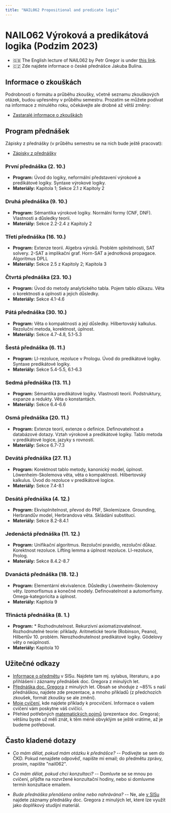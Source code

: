 ```yaml
---
title: "NAIL062 Propositional and predicate logic"
---
```


# NAIL062 Výroková a predikátová logika (Podzim 2023)

* 🇬🇧 The English lecture of NAIL062 by Petr Gregor is under [this link](https://ktiml.mff.cuni.cz/~gregor/logics/).
* 🇨🇿 Zde najdete informace o české přednášce Jakuba Bulína.

## Informace o zkouškách

Podrobnosti o formátu a průběhu zkoušky, včetně seznamu zkouškových otázek, budou upřesněny v průběhu semestru. Prozatím se můžete podívat na informace z minulého roku, očekávejte ale drobné až větší změny:

* [Zastaralé informace o zkouškách](files/info-o-zkouskach.pdf)

## Program přednášek

Zápisky z přednášky (v průběhu semestru se na nich bude ještě pracovat):
* [Zápisky z přednášky](https://github.com/jbulin-mff-uk/nail062/raw/main/lecture/lecture-notes/lecture-notes.pdf)

### První přednáška (2. 10.)

* **Program:** Úvod do logiky, neformální představení výrokové a predikátové logiky. Syntaxe výrokové logiky.
* **Materiály:** Kapitola 1; Sekce 2.1 z Kapitoly 2

### Druhá přednáška (9. 10.)

* **Program:** Sémantika výrokové logiky. Normální formy (CNF, DNF). Vlastnosti a důsledky teorií.
* **Materiály:** Sekce 2.2-2.4 z Kapitoly 2

### Třetí přednáška (16. 10.)

* **Program:** Extenze teorií. Algebra výroků. Problém splnitelnosti, SAT solvery. 2-SAT a implikační graf. Horn-SAT a jednotková propagace. Algoritmus DPLL
* **Materiály:** Sekce 2.5 z Kapitoly 2; Kapitola 3

### Čtvrtá přednáška (23. 10.)

* **Program:** Úvod do metody analytického tabla. Pojem tablo důkazu. Věta o korektnosti a úplnosti a jejich důsledky.
* **Materiály:** Sekce 4.1-4.6

### Pátá přednáška (30. 10.)

* **Program:** Věta o kompaktnosti a její důsledky. Hilbertovský kalkulus. Rezoluční metoda, korektnost, úplnost.
* **Materiály:** Sekce 4.7-4.8, 5.1-5.3

### Šestá přednáška (6. 11.)

* **Program:** LI-rezoluce, rezoluce v Prologu. Úvod do predikátové logiky. Syntaxe predikátové logiky.
* **Materiály:** Sekce 5.4-5.5, 6.1-6.3

### Sedmá přednáška (13. 11.)

* **Program:** Sémantika predikátové logiky. Vlastnosti teorií. Podstruktury, expanze a redukty. Věta o konstantách. 
* **Materiály:** Sekce 6.4-6.6

### Osmá přednáška (20. 11.)

* **Program:** Extenze teorií, extenze o definice. Definovatelnost a databázové dotazy. Vztah výrokové a predikátové logiky. Tablo metoda v predikátové logice, jazyky s rovností.
* **Materiály:** Sekce 6.7-7.3

### Devátá přednáška (27. 11.)

* **Program:** Korektnost tablo metody, kanonický model, úplnost. Löwenheim-Skolemova věta, věta o kompaktnosti. Hilbertovský kalkulus. Úvod do rezoluce v predikátové logice.
* **Materiály:** Sekce 7.4-8.1

### Desátá přednáška (4. 12.)

* **Program:** Ekvisplnitelnost, převod do PNF, Skolemizace. Grounding,  Herbrandův model, Herbrandova věta. Skládání substitucí.
* **Materiály:** Sekce 8.2-8.4.1

### Jedenáctá přednáška (11. 12.)

* **Program:** Unifikační algoritmus. Rezoluční pravidlo, rezoluční důkaz. Korektnost rezoluce. Lifting lemma a úplnost rezoluce. LI-rezoluce, Prolog.
* **Materiály:** Sekce 8.4.2-8.7

### Dvanáctá přednáška (18. 12.)

* **Program:** Elementární ekvivalence. Důsledky Löwenheim-Skolemovy věty. Izomorfismus a konečné modely. Definovatelnost a automorfismy. Omega-kategoricita a úplnost.
* **Materiály:** Kapitola 9

### Třináctá přednáška (8. 1.)

* **Program:** * Rozhodnutelnost. Rekurzivní axiomatizovatelnost. Rozhodnutelné teorie: příklady. Aritmetické teorie (Robinson, Peano), Hilbertův 10. problém. Nerozhodnutelnost predikátové logiky. Gödelovy věty o neúplnosti.
* **Materiály:** Kapitola 10

## Užitečné odkazy

* [Informace o předmětu](https://is.cuni.cz/studium/predmety/index.php?do=predmet&kod=NAIL062&skr=2022&fak=11320) v SISu. Najdete tam mj. sylabus, literaturu, a po přihlášení i záznamy přednášek doc. Gregora z minulých let.
* [Přednáška doc. Gregora](http://ktiml.mff.cuni.cz/~gregor/logika/index.html) z minulých let. Obsah se shoduje z ~85% s naší přednáškou, najdete zde prezentace, a mnoho příkladů (z předchozích zkoušek, formát zkoušky se ale změní).
* [Moje cvičení](cviceni/), kde najdete příklady k procvičení. Informace o vašem cvičení vám poskytne váš cvičící.
* Přehled potřebných [matematických pojmů](http://ktiml.mff.cuni.cz/~gregor/logika/VPLdodatek.pdf) (prezentace doc. Gregora); většinu byste už měli znát, k těm méně obvyklým se ještě vrátíme, až je budeme potřebovat.

## Často kladené dotazy

* _Co mám dělat, pokud mám otázku k přednášce?_ -- Podívejte se sem do ČKD. Pokud nenajdete odpověď, napište mi email; do předmětu zprávy, prosím, napište "nail062".

* _Co mám dělat, pokud chci konzultaci?_ -- Domluvte se se mnou po cvičení, přijďte na rozvržené konzultační hodiny, nebo si domluvme termín konzultace emailem.

* _Bude přednáška přenášena online nebo nahrávána?_ -- Ne, ale [v SISu](https://is.cuni.cz/studium/predmety/index.php?do=predmet&kod=NAIL062&skr=2022&fak=11320) najdete záznamy přednášky doc. Gregora z minulých let, které lze využít jako doplňkový studijní materiál.

<!--
## Přednáška

Studijní materiály a další informace k přednášce budou k dispozici na e-learningové platformě Moodle:

* [Výroková a predikátová logika na Moodle](https://dl1.cuni.cz/course/view.php?id=10297)

Prosím, zaregistrujte se do tohoto kurzu, sledujte updaty a odebírejte Moodle zprávy (doporučuji emailovou notifikaci), a používejte diskuzní fórum kdykoliv to bude možné. Jinak mi pošlete email, v tom případě do předmětu napište "nail062".

## Cvičení

Všechny informace k mému cvičení budou také na Moodle, [v témže Moodle kurzu](https://dl1.cuni.cz/course/view.php?id=10297). Cvičení má vlastní diskuzní fórum, a pokud mi budete psát email, napište, prosím, do předmětu kromě "nail062" také "cvičení".
-->